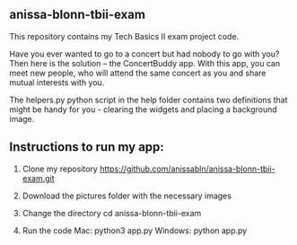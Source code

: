 ## anissa-blonn-tbii-exam

This repository contains my Tech Basics II exam project code.

Have you ever wanted to go to a concert but had nobody to go with you? Then here is the solution – the ConcertBuddy app. With this app, you can meet new people, who will attend the same concert as you and share mutual interests with you. 

The helpers.py python script in the help folder contains two definitions that might be handy for you - clearing the widgets and placing a background image.

## Instructions to run my app:

1. Clone my repository
https://github.com/anissabln/anissa-blonn-tbii-exam.git

2. Download the pictures folder with the necessary images

3. Change the directory
cd anissa-blonn-tbii-exam

4. Run the code
Mac:
python3 app.py
Windows:
python app.py
